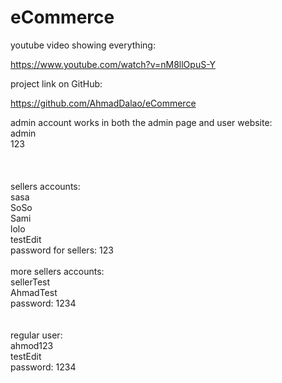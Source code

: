 # eCommerce


youtube video showing everything:

https://www.youtube.com/watch?v=nM8llOpuS-Y


project link on GitHub:

https://github.com/AhmadDalao/eCommerce


admin account works in both the admin page and user website: <br>
admin <br>
123
<br><br><br><br>
sellers accounts: <br>
sasa <br>
SoSo <br>
Sami <br>
lolo <br>
testEdit <br>
password for sellers: 123
<br><br>
more sellers accounts:<br>
sellerTest <br>
AhmadTest <br>
password: 1234
<br><br><br>
regular user: <br>
ahmod123 <br>
testEdit <br>
password: 1234

